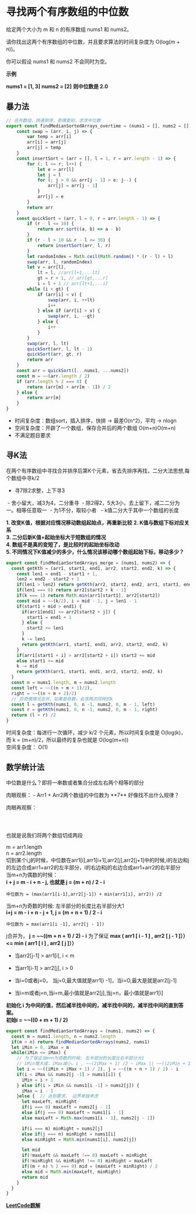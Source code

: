 # 寻找两个有序数组的中位数

给定两个大小为 m 和 n 的有序数组 nums1 和 nums2。

请你找出这两个有序数组的中位数，并且要求算法的时间复杂度为 O(log(m + n))。

你可以假设 nums1 和 nums2 不会同时为空。

**示例**

**nums1 = [1, 3]**
**nums2 = [2]**
**则中位数是 2.0**

## 暴力法  

```javascript
// 合并数组，快速排序，奇偶差别，求求中位数
export const findMedianSortedArrays_overtime = (nums1 = [], nums2 = []) => {
	const swap = (arr, i, j) => {
		var temp = arr[i]
		arr[i] = arr[j]
		arr[j] = temp
	}
	const insertSort = (arr = [], l = 1, r = arr.length - 1) => {
		for (; l <= r; l++) {
			let e = arr[l]
			let j = l
			for (; j > 0 && arr[j - 1] > e; j--) {
				arr[j] = arr[j - 1]
			}
			arr[j] = e
		}
		return arr
	}
	const quickSort = (arr, l = 0, r = arr.length - 1) => {
		if (r - l <= 10) {
			return arr.sort((a, b) => a - b)
		}
		if (r - l > 10 && r - l <= 30) {
			return insertSort(arr, l, r)
		}
		let randomIndex = Math.ceil(Math.random() * (r - l) + l)
		swap(arr, l, randomIndex)
		let v = arr[l],
			lt = l, //arr[l+1,...lt]
			gt = r + 1, // arr[gt,...r]
			i = l + 1 // arr[lt+1,...i]
		while (i < gt) {
			if (arr[i] < v) {
				swap(arr, i, ++lt)
				i++
			} else if (arr[i] > v) {
				swap(arr, i, --gt)
			} else {
				i++
			}
		}
		swap(arr, l, lt)
		quickSort(arr, l, lt - 1)
		quickSort(arr, gt, r)
		return arr
	}
	const arr = quickSort([...nums1, ...nums2])
	const m = ~~(arr.length / 2)
	if (arr.length % 2 === 0) {
		return (arr[m] + arr[m - 1]) / 2
	} else {
		return arr[m]
	}
}
```
- 时间复杂度：数组sort，插入排序，快排 -> 最差O(n^2)，平均 -> nlogn
- 空间复杂度：开辟了一个数组，保存合并后的两个数组 O(m+n)O(m+n)  
- 不满足题目要求

## 寻K法  
在两个有序数组中寻找合并排序后第K个元素，省去先排序再找，二分大法思想,每个数组中寻k/2  
<img :src="`${$router.options.base}img/m00.png`"/>  
- 寻7除2求整，上下寻3  
<img :src="`${$router.options.base}img/m01.png`"/>  
- 舍小留大，减3为4，二分重寻  
<img :src="`${$router.options.base}img/m02.png`"/>  
- 除2得2，5大3小，去上留下，减二二分为一。相等任意取一  
<img :src="`${$router.options.base}img/m03.png`"/>  
- 为1不分，取较小者   
<img :src="`${$router.options.base}img/m11.png`"/>  
<img :src="`${$router.options.base}img/m12.png`"/>  
- k值二分大于其中一个数组的长度

<br />

**1. 改变K值，根据对应情况移动数组起始点，再重新比较**
**2. K值与数组下标对应关系**  
**3. 二分后新K值+起始坐标大于短数组的情况**  
**4. 数组不是真的变短了，是比较时的起始坐标改动**  
**5. 不同情况下K值减少的多少，什么情况该移动哪个数组起始下标，移动多少？** 


```javascript
export const findMedianSortedArrays_merge = (nums1, nums2) => {
  const getKth = (arr1, start1, end1, arr2, start2, end2, k) => {
    const len1 = end1 - start1 + 1,
    len2 = end2 - start2 + 1
    if(len1 > len2) return getKth(arr2, start2, end2, arr1, start1, end1, k)
    if(len1 === 0) return arr2[start2 + k - 1]
    if(k === 1) return Math.min(arr1[start1], arr2[start2]) 
    const mid = ~~(k/2), i = mid - 1, j = len1 - 1
    if(start1 + mid > end1) {
      if(arr1[end1] <= arr2[start2 + j]) {
        start1 = end1 + 1
      } else {
        start2 += len1
      }
      k -= len1
      return getKth(arr1, start1, end1, arr2, start2, end2, k)
    }
    if(arr1[start1 + i] > arr2[start2 + i]) start2 += mid
    else start1 += mid
    k -= mid
    return getKth(arr1, start1, end1, arr2, start2, end2, k)
  }
  const n = nums1.length, m = nums2.length
  const left = ~~((n + m + 1)/2),
  right = ~~((n + m + 2)/2)
  // 将奇偶情况合并，如果是奇数，会求两次同样的k
  const l = getKth(nums1, 0, n -1, nums2, 0, m - 1, left)
  const r = getKth(nums1, 0, n -1, nums2, 0, m - 1, right)
  return (l + r) /2
}
```
时间复杂度：每进行一次循环，减少 k/2 个元素，所以时间复杂度是 O(log(k)，而 k = (m+n)/2，所以最终的复杂也就是 O(log(m+n))  
空间复杂度： O(1)

## 数学统计法  
中位数是什么？即将一串数或者集合分成左右两个相等的部分  

<Table  style="margin-bottom: 20px;" :tableProp="{
  columns: [
    { title: 'Index', dataIndex: 'index', fixed: 'left', width: 80,},
    { title: '0', dataIndex: '0' },
    { title: '1', dataIndex: '1' },
    { title: '2', dataIndex: '2' },
    { title: '3', dataIndex: '3' },
    { title: '4', dataIndex: '4' },
    { title: '5', dataIndex: '5' },
    { title: '6', dataIndex: '6' },
    { title: '7', dataIndex: '7' },
    { title: '8', dataIndex: '8' },
    { title: '9', dataIndex: '9' },
    { title: '10', dataIndex: '10' }
  ],
  data: [
    {
      'index': 'Arr1',
        0: 1,
        1: 1,
        2: 2,
        key: 0,
    },
    {
      'index': 'Arr2',
        0: 5,
        1: 7,
        2: 7,
        3: 8,
        4: 9,
        5: 12,
        key: 1,
    },
    {
      'index': 'Arr1+Arr2',
        0: 1,
        1: 1,
        2: 2,
        3: 5,
        4: 7,
        5: 7,
        6: 8,
        7: 9,
        8: 12,
        key: 2,
    }
  ],
}" />  
肉眼观察： 
- Arr1 + Arr2两个数组的中位数为 **7**  
好像找不出什么规律？  

肉眼再观察： 
<Table  style="margin-bottom: 20px;" :tableProp="{
  columns: [
    { title: 'Index', dataIndex: 'index', fixed: 'left', width: 80,},
    { title: '0', dataIndex: '0 '},
    { title: '1', dataIndex: '1 '},
    { title: '2', dataIndex: '2 '},
    { title: '3', dataIndex: '3 '},
    { title: '4', dataIndex: '4 '},
    { title: '5', dataIndex: '5 '},
    { title: '6', dataIndex: '6 '},
    { title: '7', dataIndex: '7 '},
    { title: '8', dataIndex: '8 '},
    { title: '9', dataIndex: '9 '},
    { title: '10', dataIndex: '10' }
  ],
  data: [
    {
      'index': 'Arr1',
        0: 1,
        1: 3,
        2: 4,
        3: 5,
        4: 7,
        key: 0,
    },
    {
      'index': 'Arr2',
        0: 2,
        1: 3,
        2: 3,
        3: 4,
        4: 7,
        5: 12,
        key: 1,
    },
    {
      'index': 'Arr1+Arr2',
        0: 1,
        1: 2,
        2: 3,
        3: 3,
        4: 3,
        5: 4,
        6: 4,
        7: 5,
        8: 7,
        9: 7,
        10: 12,
        key: 2,
    }
  ],
}" />  
<Table  style="margin-bottom: 20px;" :tableProp="{
  columns: [
    { title: 'Index', dataIndex: 'index', fixed: 'left', width: 80,},
    { title: '0', dataIndex: '0' },
    { title: '1', dataIndex: '1' },
    { title: '2', dataIndex: '2' },
    { title: '3', dataIndex: '3' },
    { title: '4', dataIndex: '4' },
    { title: '5', dataIndex: '5' },
    { title: '6', dataIndex: '6' },
    { title: '7', dataIndex: '7' },
    { title: '8', dataIndex: '8' },
    { title: '9', dataIndex: '9' }
  ],
  data: [
    {
      'index': 'Arr1',
        0: 2,
        1: 5,
        2: 13,
        3: 14,
        key: 0,
    },
    {
      'index': 'Arr2',
        0: 1,
        1: 2,
        2: 4,
        3: 8,
        4: 9,
        5: 10,
        key: 1,
    },
    {
      'index': 'Arr1+Arr2',
        0: 1,
        1: 2,
        2: 2,
        3: 4,
        4: 5,
        5: 8,
        6: 9,
        7: 10,
        8: 13,
        9: 14,
        key: 2,
    }
  ],
}" />  
也就是说我们将两个数组切成两段  

<img :src="`${$router.options.base}img/b9d90d65438709de1d537b8b340fb15104a10da3a2b121727e6edfc8484b6b80-image.png`"/>

m = arr1.length  
n = arr2.length  
切到某个i,j的时候，中位数在arr1[i],arr1[i+1],arr2[j],arr2[j+1]中的时候,i的左边和j的左边合成arr1+arr2的左半部分，i的右边和j的右边合成arr1+arr2的右半部分  
当m+n为偶数的时候：  
**i + j = m - i + n - j, 也就是 j = (m + n) / 2 - i**
```
中位数为 = (max(arr1[i-1],arr2[j-1]) + min(arr1[i], arr2)) /2
```
当m+n为奇数的时候: 左半部分的长度比右半部分大1  
**i+j = m - i + n - j + 1, j = (m + n + 1) / 2 - i**
```
中位数为 = max(arr1[i -1], arr2[j - 1])
```
j合并为， **j = ~~((m + n + 1) / 2) - i**
为了保证 **max ( arr1 [ i - 1 ] , arr2 [ j - 1 ]）） <= min ( arr1 [ i ] , arr2 [ j ]））**  
- 当arr2[j-1] > arr1[i], i < m
- 当arr1[i-1] > arr2[j], i > 0

- 当i=0或者j=0， 当j=0,最大值就是arr1[i -1]，当i=O,最大是就是arr2[j-1] 
- 当i=m或者j=n,当i=m,最小值就是arr2[j],当j=n，最小值就是arr1[i] 

**初始化 i 为中间的值，然后减半找中间的，减半找中间的，减半找中间的直到答案。**  
**初始i = ~~((0 + m + 1) / 2)**

```javascript
export const findMedianSortedArrays = (nums1, nums2) => {
  const m = nums1.length, n = nums2.length
  if(m > n) return findMedianSortedArrays(nums2, nums1)
  let iMin = 0, iMax = m
  while(iMin <= iMax) {
    // 为了保证当m+n为奇数的时候: 左半部分的长度比右半部分大1 
    // iMin增大或，iMax减小。i , ~~(2iMax + 1) /2 ~ iMax || ~~((2iMin + 1)/2) ~ iMin
    let i = ~~((iMin + iMax + 1) / 2), j = ~~((m + n + 1) / 2) - i
    if(i < iMax && nums2[j -1] > nums1[i]) {
      iMin = i + 1
    } else if(i > iMin && nums1[i -1] > nums2[j]) {
      iMax = i - 1
    }else {  // 达到要求， 边界单独考虑
      let maxLeft, minRight
      if(i === 0) maxLeft = nums2[j - 1]
      else if(j === 0) maxLeft = nums1[i - 1]
      else maxLeft = Math.max(nums1[i - 1], nums2[j - 1])

      if(i === m) minRight = nums2[j] 
      else if(j === n) minRight = nums1[i] 
      else minRight = Math.min(nums1[i], nums2[j]) 

      let mid 
      if(!maxLeft && maxLeft !== 0) maxLeft = minRight
      if(!minRight && minRight !== 0) minRight = maxLeft
      if((m + n) % 2 === 0) mid = (maxLeft + minRight) / 2
      else mid = Math.min(maxLeft, minRight)
      return mid
    }
  }
}
```

<CodeTest style="margin-top: 20px;" mode="findMedianSortedArrays" /> 

**[LeetCode题解](https://leetcode-cn.com/problems/median-of-two-sorted-arrays/solution/xiang-xi-tong-su-de-si-lu-fen-xi-duo-jie-fa-by-w-2/)**  

<vTalk />